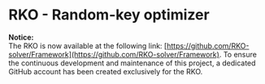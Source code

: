 
# RKO - Random-key optimizer 

**Notice:**  
The RKO is now available at the following link: [https://github.com/RKO-solver/Framework](https://github.com/RKO-solver/Framework). To ensure the continuous development and maintenance of this project, a dedicated GitHub account has been created exclusively for the RKO.
